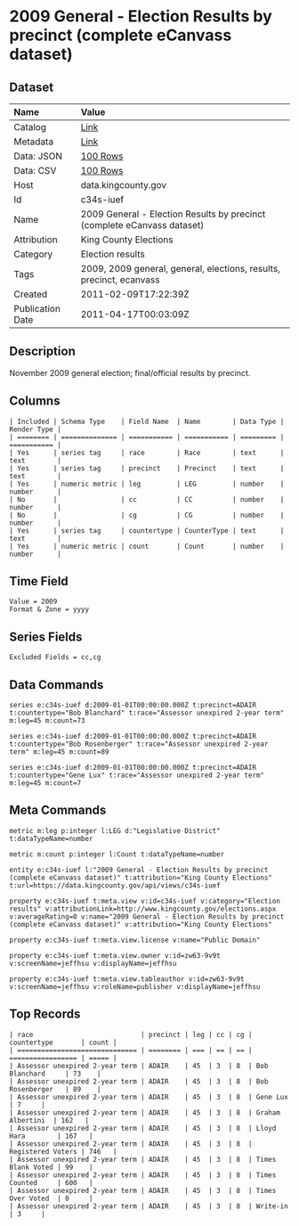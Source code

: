 # 2009 General - Election Results by precinct (complete eCanvass dataset)

## Dataset

| Name | Value |
| :--- | :---- |
| Catalog | [Link](https://catalog.data.gov/dataset/election-results-november-3-2009-general-334a1) |
| Metadata | [Link](https://data.kingcounty.gov/api/views/c34s-iuef) |
| Data: JSON | [100 Rows](https://data.kingcounty.gov/api/views/c34s-iuef/rows.json?max_rows=100) |
| Data: CSV | [100 Rows](https://data.kingcounty.gov/api/views/c34s-iuef/rows.csv?max_rows=100) |
| Host | data.kingcounty.gov |
| Id | c34s-iuef |
| Name | 2009 General - Election Results by precinct (complete eCanvass dataset) |
| Attribution | King County Elections |
| Category | Election results |
| Tags | 2009, 2009 general, general, elections, results, precinct, ecanvass |
| Created | 2011-02-09T17:22:39Z |
| Publication Date | 2011-04-17T00:03:09Z |

## Description

November 2009 general election; final/official results by precinct.

## Columns

```ls
| Included | Schema Type    | Field Name  | Name        | Data Type | Render Type |
| ======== | ============== | =========== | =========== | ========= | =========== |
| Yes      | series tag     | race        | Race        | text      | text        |
| Yes      | series tag     | precinct    | Precinct    | text      | text        |
| Yes      | numeric metric | leg         | LEG         | number    | number      |
| No       |                | cc          | CC          | number    | number      |
| No       |                | cg          | CG          | number    | number      |
| Yes      | series tag     | countertype | CounterType | text      | text        |
| Yes      | numeric metric | count       | Count       | number    | number      |
```

## Time Field

```ls
Value = 2009
Format & Zone = yyyy
```

## Series Fields

```ls
Excluded Fields = cc,cg
```

## Data Commands

```ls
series e:c34s-iuef d:2009-01-01T00:00:00.000Z t:precinct=ADAIR t:countertype="Bob Blanchard" t:race="Assessor unexpired 2-year term" m:leg=45 m:count=73

series e:c34s-iuef d:2009-01-01T00:00:00.000Z t:precinct=ADAIR t:countertype="Bob Rosenberger" t:race="Assessor unexpired 2-year term" m:leg=45 m:count=89

series e:c34s-iuef d:2009-01-01T00:00:00.000Z t:precinct=ADAIR t:countertype="Gene Lux" t:race="Assessor unexpired 2-year term" m:leg=45 m:count=7
```

## Meta Commands

```ls
metric m:leg p:integer l:LEG d:"Legislative District" t:dataTypeName=number

metric m:count p:integer l:Count t:dataTypeName=number

entity e:c34s-iuef l:"2009 General - Election Results by precinct (complete eCanvass dataset)" t:attribution="King County Elections" t:url=https://data.kingcounty.gov/api/views/c34s-iuef

property e:c34s-iuef t:meta.view v:id=c34s-iuef v:category="Election results" v:attributionLink=http://www.kingcounty.gov/elections.aspx v:averageRating=0 v:name="2009 General - Election Results by precinct (complete eCanvass dataset)" v:attribution="King County Elections"

property e:c34s-iuef t:meta.view.license v:name="Public Domain"

property e:c34s-iuef t:meta.view.owner v:id=zw63-9v9t v:screenName=jeffhsu v:displayName=jeffhsu

property e:c34s-iuef t:meta.view.tableauthor v:id=zw63-9v9t v:screenName=jeffhsu v:roleName=publisher v:displayName=jeffhsu
```

## Top Records

```ls
| race                           | precinct | leg | cc | cg | countertype       | count | 
| ============================== | ======== | === | == | == | ================= | ===== | 
| Assessor unexpired 2-year term | ADAIR    | 45  | 3  | 8  | Bob Blanchard     | 73    | 
| Assessor unexpired 2-year term | ADAIR    | 45  | 3  | 8  | Bob Rosenberger   | 89    | 
| Assessor unexpired 2-year term | ADAIR    | 45  | 3  | 8  | Gene Lux          | 7     | 
| Assessor unexpired 2-year term | ADAIR    | 45  | 3  | 8  | Graham Albertini  | 162   | 
| Assessor unexpired 2-year term | ADAIR    | 45  | 3  | 8  | Lloyd Hara        | 167   | 
| Assessor unexpired 2-year term | ADAIR    | 45  | 3  | 8  | Registered Voters | 746   | 
| Assessor unexpired 2-year term | ADAIR    | 45  | 3  | 8  | Times Blank Voted | 99    | 
| Assessor unexpired 2-year term | ADAIR    | 45  | 3  | 8  | Times Counted     | 600   | 
| Assessor unexpired 2-year term | ADAIR    | 45  | 3  | 8  | Times Over Voted  | 0     | 
| Assessor unexpired 2-year term | ADAIR    | 45  | 3  | 8  | Write-in          | 3     | 
```